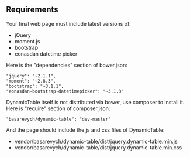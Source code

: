 Requirements
------------

Your final web page must include latest versions of:
 * jQuery
 * moment.js
 * bootstrap
 * eonasdan datetime picker

Here is the "dependencies" section of bower.json:

```
"jquery": "~2.1.1",
"moment": "~2.8.3",
"bootstrap": "~3.1.1",
"eonasdan-bootstrap-datetimepicker": "~3.1.3"
```

DynamicTable itself is not distributed via bower, use composer to install it. Here is "require" section of composer.json:

```
"basarevych/dynamic-table": "dev-master"
```

And the page should include the js and css files of DynamicTable:
 * vendor/basarevych/dynamic-table/dist/jquery.dynamic-table.min.js
 * vendor/basarevych/dynamic-table/dist/jquery.dynamic-table.min.css
